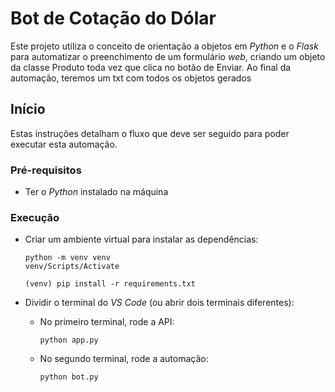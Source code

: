 # Bot de Cotação do Dólar

Este projeto utiliza o conceito de orientação a objetos em _Python_ e o _Flask_ para automatizar o preenchimento de um formulário _web_, criando um objeto da classe Produto toda vez que clica no botão de Enviar. Ao final da automação, teremos um txt com todos os objetos gerados

## Início

Estas instruções detalham o fluxo que deve ser seguido para poder executar esta automação.

### Pré-requisitos
- Ter o _Python_ instalado na máquina

### Execução
* Criar um ambiente virtual para instalar as dependências:
  ```
  python -m venv venv
  venv/Scripts/Activate
  
  (venv) pip install -r requirements.txt
  ```

* Dividir o terminal do _VS Code_ (ou abrir dois terminais diferentes):
  - No primeiro terminal, rode a API:
    ```
    python app.py 
    ```
  - No segundo terminal, rode a automação:
    ```
    python bot.py
    ```